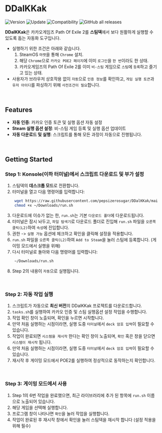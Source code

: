 # DDalKKak

![Version](https://img.shields.io/badge/Version-1.0.3-green)
![Update](https://img.shields.io/badge/Update-2024.12.17-blue)
![Compatibility](https://img.shields.io/badge/Compatible-Steam_Deck-orange)
![GitHub all releases](https://img.shields.io/github/downloads/pepsizerosugar/DDalKKak/total?color=purple)

**DDalKKak**은 카카오게임즈 Path Of Exile 2를 **스팀덱**에서 보다 원활하게 실행할 수 있도록 돕는 자동화 도구입니다.
* 실행하기 위한 조건은 아래와 같습니다.
  1. SteamOS `마켓`을 통해 `Chrome` 설치.
  2. 해당 `Chrome`으로 `카카오 POE2 페이지`에 이미 `로그인`을 `한 번`이라도 한 상태.
  3. 카카오게임즈의 Path Of Exile 2를 이미 `비-스팀` 게임으로 `스팀`에 `등록`하고 즐기고 있는 상태.
* 사용자가 브라우저 상호작용 없이 `자동`으로 `인증 정보`를 확인하고, `게임 실행 토큰`과 `유저 아이디`를 파싱하기 위해 `사전조건이 필요`합니다.

<br>

## Features

- **자동 인증**: 카카오 인증 토큰 및 실행 옵션 자동 설정  
- **Steam 실행 옵션 설정**: 비-스팀 게임 등록 및 실행 옵션 업데이트  
- **자동 다운로드 및 실행**: 스크립트를 통해 모든 과정이 자동으로 진행됩니다.

<br>

## Getting Started

### Step 1: Konsole(이하 터미널)에서 스크립트 다운로드 및 부가 설정

1. 스팀덱의 **데스크톱 모드**로 전환합니다.  
2. 터미널을 열고 다음 명령어를 입력합니다:  
   ```bash
    wget https://raw.githubusercontent.com/pepsizerosugar/DDalKKak/main/run.sh -O ~/Downloads/run.sh
    chmod +x ~/Downloads/run.sh
   ```
3. 다운로드에 이슈가 없는 한, `run.sh`는 기본 `다운로드 폴더`에 다운로드됩니다.
4. 터미널은 잠시 놔두고, `파일 탐색기`로 다운로드 폴더로 진입해 `run.sh` 파일을 `오른쪽 클릭(L2)`하여 `속성`에 진입합니다.
5. 권한 -> `실행 가능` 옵션에 체크하고 확인을 클릭해 설정을 적용합니다.
6. `run.sh` 파일을 `오른쪽 클릭(L2)`하여 `Add to Steam`을 눌러 스팀에 등록합니다. (게이밍 모드에서 실행을 위해)
7. 다시 터미널로 돌아와 다음 명령어를 입력합니다:
   ```bash
    ~/Downloads/run.sh
   ```
8. Step 2의 내용이 `자동`으로 실행됩니다.

<br>

### Step 2: 자동 작업 실행
1. 스크립트가 자동으로 **최신 버전**의 DDalKKak 프로젝트를 다운로드합니다.  
2. `tasks.sh`를 실행하여 카카오 인증 및 스팀 실행옵션 설정 작업을 수행합니다.
  1. 작업 확인 창이 노출되며, 확인을 누르면 시작합니다.
  2. 만약 처음 실행하는 시점이라면, 실행 도중 `터미널`에서 `deck 암호 입력`이 필요할 수 있습니다.
3. 작업이 완료되면 `시스템을 재시작` 한다는 확인 창이 노출되며, `확인` 혹은 창을 닫으면 `시스템이 재시작` 됩니다.
  1. 만약 처음 실행하는 시점이라면, 실행 도중 `터미널`에서 `deck 암호 입력`이 필요할 수 있습니다.
5. 재시작 후 게이밍 모드에서 POE2를 실행하여 정상적으로 동작하는지 확인합니다.

<br>

### Step 3: 게이밍 모드에서 사용
1. Step 1의 6번 작업을 완료했으면, 최근 라이브러리에 추가 된 항목에 `run.sh` 이름으로 노출되어 있습니다.
2. 해당 게임을 선택해 실행합니다.
3. 프로그램 창이 나타나면 `확인`을 눌러 작업을 실행합니다.
4. 작업이 완료된 후 재시작 창에서 확인을 눌러 스팀덱을 재시작 합니다 (설정 적용을 위해 필수)
